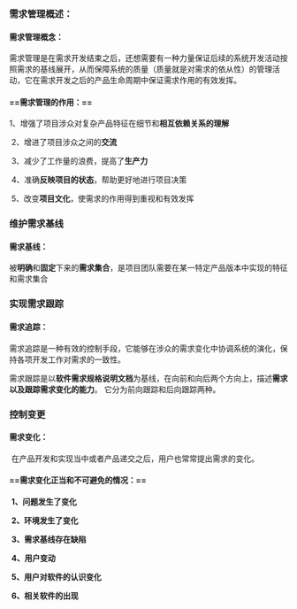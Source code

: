 ### 需求管理概述：

#### 	需求管理概念：

​		需求管理是在需求开发结束之后，还想需要有一种力量保证后续的系统开发活动按照需求的基线展开，从而保障系统的质量（质量就是对需求的依从性）的管理活动，它在需求开发之后的产品生命周期中保证需求作用的有效发挥。

#### 	==需求管理的作用：==

​		1、增强了项目涉众对复杂产品特征在细节和**相互依赖关系的理解**

​		2、增进了项目涉众之间的**交流**

​		3、减少了工作量的浪费，提高了**生产力**

​		4、准确**反映项目的状态**，帮助更好地进行项目决策

​		5、改变**项目文化**，使需求的作用得到重视和有效发挥

### 维护需求基线

#### 	需求基线：

​		被**明确**和**固定**下来的**需求集合**，是项目团队需要在某一特定产品版本中实现的特征和需求集合

### 实现需求跟踪

#### 	需求追踪：

​		需求追踪是一种有效的控制手段，它能够在涉众的需求变化中协调系统的演化，保持各项开发工作对需求的一致性。

​		需求跟踪是以**软件需求规格说明文档**为基线，在向前和向后两个方向上，描述**需求以及跟踪需求变化的能力**。 它分为前向跟踪和后向跟踪两种。

### 控制变更

#### 	需求变化：

​		在产品开发和实现当中或者产品递交之后，用户也常常提出需求的变化。

#### 	==需求变化正当和不可避免的情况：==

​		**1、问题发生了变化**

​		**2、环境发生了变化**

​		**3、需求基线存在缺陷**

​		**4、用户变动**

​		**5、用户对软件的认识变化**

​		**6、相关软件的出现**





​	